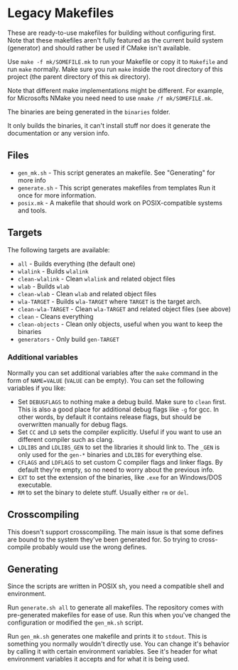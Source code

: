 Legacy Makefiles
================

These are ready-to-use makefiles for building without configuring first.
Note that these makefiles aren't fully featured as the current build system
(generator) and should rather be used if CMake isn't available.

Use `make -f mk/SOMEFILE.mk` to run your Makefile or copy it to `Makefile`
and run `make` normally. Make sure you run `make` inside the root directory
of this project (the parent directory of this `mk` directory).

Note that different make implementations might be different. For example, for
Microsofts NMake you need need to use `nmake /f mk/SOMEFILE.mk`.

The binaries are being generated in the `binaries` folder.

It only builds the binaries, it can't install stuff nor does it generate
the documentation or any version info.



Files
-----

* `gen_mk.sh` - This script generates an makefile. See "Generating" for more info
* `generate.sh` - This script generates makefiles from templates
  Run it once for more information.
* `posix.mk` - A makefile that should work on POSIX-compatible systems and tools.


Targets
-------

The following targets are available:

* `all` - Builds everything (the default one)
* `wlalink` - Builds `wlalink`
* `clean-wlalink` - Clean `wlalink` and related object files
* `wlab` - Builds `wlab`
* `clean-wlab` - Clean `wlab` and related object files
* `wla-TARGET` - Builds `wla-TARGET` where `TARGET` is the target arch.
* `clean-wla-TARGET` - Clean `wla-TARGET` and related object files (see above)
* `clean` - Cleans everything
* `clean-objects` - Clean only objects, useful when you want to keep the binaries
* `generators` - Only build `gen-TARGET`

### Additional variables

Normally you can set additional variables after the `make` command in the form
of `NAME=VALUE` (`VALUE` can be empty). You can set the following variables
if you like:

* Set `DEBUGFLAGS` to nothing make a debug build. Make sure to `clean` first.
  This is also a good place for additional debug flags like `-g` for gcc.
  In other words, by default it contains release flags, but should be
  overwritten manually for debug flags.
* Set `CC` and `LD` sets the compiler explicitly. Useful if you want to use
  an different compiler such as clang.
* `LDLIBS` and `LDLIBS_GEN` to set the libraries it should link to. The `_GEN`
  is only used for the `gen-*` binaries and `LDLIBS` for everything else.
* `CFLAGS` and `LDFLAGS` to set custom C compiler flags and linker flags.
  By default they're empty, so no need to worry about the previous info.
* `EXT` to set the extension of the binaries, like `.exe` for an Windows/DOS
  executable.
* `RM` to set the binary to delete stuff. Usually either `rm` or `del`.



Crosscompiling
--------------

This doesn't support crosscompiling. The main issue is that some defines are
bound to the system they've been generated for. So trying to cross-compile
probably would use the wrong defines.


Generating
----------

Since the scripts are written in POSIX sh, you need a compatible shell and
environment.

Run `generate.sh all` to generate all makefiles. The repository comes with
pre-generated makefiles for ease of use. Run this when you've changed the
configuration or modified the `gen_mk.sh` script.

Run `gen_mk.sh` generates one makefile and prints it to `stdout`. This is
something you normally wouldn't directly use. You can change it's behavior by
calling it with certain environment variables. See it's header for what
environment variables it accepts and for what it is being used.

